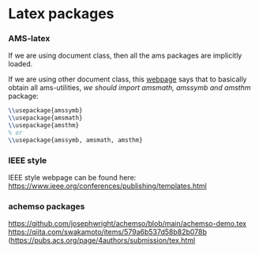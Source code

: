 # Latex packages
### AMS-latex
If we are using document class, then all the ams packages are implicitly loaded.

If we are using other document class, this [webpage](https://tex.stackexchange.com/questions/32100/what-does-each-ams-package-do) says that to basically obtain all ams-utilities, *we should import amsmath, amssymb and amsthm* package:
```latex
\\usepackage{amssymb}
\\usepackage{amsmath}
\\usepackage{amsthm}
% or 
\\usepackage{amssymb, amsmath, amsthm}
```

### IEEE style
IEEE style webpage can be found here: https://www.ieee.org/conferences/publishing/templates.html

### achemso packages
https://github.com/josephwright/achemso/blob/main/achemso-demo.tex
https://qiita.com/swakamoto/items/579a6b537d58b82b078b
(https://pubs.acs.org/page/4authors/submission/tex.html